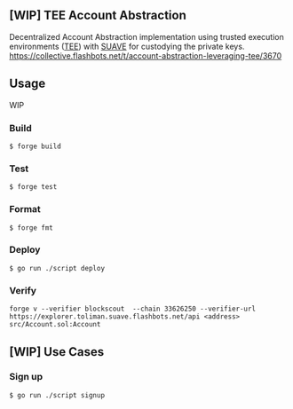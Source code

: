 ## [WIP] TEE Account Abstraction

Decentralized Account Abstraction implementation using trusted execution environments ([TEE](https://en.wikipedia.org/wiki/Trusted_execution_environment)) with [SUAVE](https://github.com/flashbots/suave-geth) for custodying the private keys.
https://collective.flashbots.net/t/account-abstraction-leveraging-tee/3670

## Usage

WIP

### Build

```shell
$ forge build
```

### Test

```shell
$ forge test
```

### Format

```shell
$ forge fmt
```

### Deploy

```shell
$ go run ./script deploy
```

### Verify

```shell
forge v --verifier blockscout  --chain 33626250 --verifier-url https://explorer.toliman.suave.flashbots.net/api <address> src/Account.sol:Account
```

## [WIP] Use Cases


### Sign up


```shell
$ go run ./script signup
```